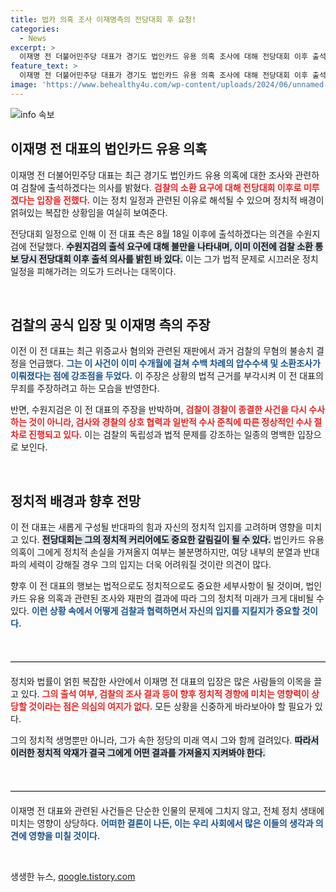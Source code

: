 ```yaml
---
title: 법카 의혹 조사 이재명측의 전당대회 후 요청!
categories:
  - News
excerpt: >
  이재명 전 더불어민주당 대표가 경기도 법인카드 유용 의혹 조사에 대해 전당대회 이후 출석하겠다는 입장을 밝혔습니다. 그는 검찰 소환 요구에 유감을 표하며, 과거 무혐의 결정이 나왔던 사건이라고 주장했습니다. 궁금증을 자아내는 그의 발언 속뜻은?
feature_text: >
  이재명 전 더불어민주당 대표가 경기도 법인카드 유용 의혹 조사에 대해 전당대회 이후 출석하겠다는 입장을 밝혔습니다. 그는 검찰 소환 요구에 유감을 표하며, 과거 무혐의 결정이 나왔던 사건이라고 주장했습니다. 궁금증을 자아내는 그의 발언 속뜻은?
image: 'https://www.behealthy4u.com/wp-content/uploads/2024/06/unnamed-file.png'
---
```


<p><img src="https://www.behealthy4u.com/wp-content/uploads/2024/06/unnamed-file.png" alt="info 속보" /></p>

<h2 data-ke-size="size26">이재명 전 대표의 법인카드 유용 의혹</h2>

<p data-ke-size="size16">이재명 전 더불어민주당 대표는 최근 경기도 법인카드 유용 의혹에 대한 조사와 관련하여 검찰에 출석하겠다는 의사를 밝혔다. <b><span style="color: #ee2323;">검찰의 소환 요구에 대해 전당대회 이후로 미루겠다는 입장을 전했다.</span></b> 이는 정치 일정과 관련된 이유로 해석될 수 있으며 정치적 배경이 얽혀있는 복잡한 상황임을 여실히 보여준다.</p>

<p data-ke-size="size16">전당대회 일정으로 인해 이 전 대표 측은 8월 18일 이후에 출석하겠다는 의견을 수원지검에 전달했다. <b><span style="background-color: #21538527;">수원지검의 출석 요구에 대해 불만을 나타내며, 이미 이전에 검찰 소환 통보 당시 전당대회 이후 출석 의사를 밝힌 바 있다.</span></b> 이는 그가 법적 문제로 시끄러운 정치 일정을 피해가려는 의도가 드러나는 대목이다.</p>

<p data-ke-size="size16">&nbsp;</p>

<h2 data-ke-size="size26">검찰의 공식 입장 및 이재명 측의 주장</h2>

<p data-ke-size="size16">이전 이 전 대표는 최근 위증교사 혐의와 관련된 재판에서 과거 검찰의 무혐의 불송치 결정을 언급했다. <b><span style="color: #1a5490;">그는 이 사건이 이미 수개월에 걸쳐 수백 차례의 압수수색 및 소환조사가 이뤄졌다는 점에 강조점을 두었다.</span></b> 이 주장은 상황의 법적 근거를 부각시켜 이 전 대표의 무죄를 주장하려고 하는 모습을 반영한다.</p>

<p data-ke-size="size16">반면, 수원지검은 이 전 대표의 주장을 반박하며, <b><span style="color: #ee2323;">검찰이 경찰이 종결한 사건을 다시 수사하는 것이 아니라, 검사와 경찰의 상호 협력과 일반적 수사 준칙에 따른 정상적인 수사 절차로 진행되고 있다.</span></b> 이는 검찰의 독립성과 법적 문제를 강조하는 일종의 명백한 입장으로 보인다.</p>

<p data-ke-size="size16">&nbsp;</p>

<h2 data-ke-size="size26">정치적 배경과 향후 전망</h2>

<p data-ke-size="size16">이 전 대표는 새롭게 구성될 반대파의 힘과 자신의 정치적 입지를 고려하며 영향을 미치고 있다. <b><span style="background-color: #21538527;">전당대회는 그의 정치적 커리어에도 중요한 갈림길이 될 수 있다.</span></b> 법인카드 유용 의혹이 그에게 정치적 손실을 가져올지 여부는 불분명하지만, 여당 내부의 분열과 반대파의 세력이 강해질 경우 그의 입지는 더욱 어려워질 것이란 의견이 많다.</p>

<p data-ke-size="size16">향후 이 전 대표의 행보는 법적으로도 정치적으로도 중요한 세부사항이 될 것이며, 법인카드 유용 의혹과 관련된 조사와 재판의 결과에 따라 그의 정치적 미래가 크게 대비될 수 있다. <b><span style="color: #1a5490;">이런 상황 속에서 어떻게 검찰과 협력하면서 자신의 입지를 지킬지가 중요할 것이다.</span></b></p>

<p data-ke-size="size16">&nbsp;</p>

<hr style="border: 0; border-top: 1px solid lightgray; margin: 20px 0;" />

<p data-ke-size="size16">정치와 법률이 얽힌 복잡한 사안에서 이재명 전 대표의 입장은 많은 사람들의 이목을 끌고 있다. <b><span style="color: #ee2323;">그의 출석 여부, 검찰의 조사 결과 등이 향후 정치적 경향에 미치는 영향력이 상당할 것이라는 점은 의심의 여지가 없다.</span></b> 모든 상황을 신중하게 바라보아야 할 필요가 있다.</p>

<p data-ke-size="size16">그의 정치적 생명뿐만 아니라, 그가 속한 정당의 미래 역시 그와 함께 걸려있다. <b><span style="background-color: #21538527;">따라서 이러한 정치적 악재가 결국 그에게 어떤 결과를 가져올지 지켜봐야 한다.</span></b> </p>

<p data-ke-size="size16">&nbsp;</p>

<hr style="border: 0; border-top: 1px solid lightgray; margin: 20px 0;" />

<p data-ke-size="size16">이재명 전 대표와 관련된 사건들은 단순한 인물의 문제에 그치지 않고, 전체 정치 생태에 미치는 영향이 상당하다. <b><span style="color: #1a5490;">어떠한 결론이 나든, 이는 우리 사회에서 많은 이들의 생각과 의견에 영향을 미칠 것이다.</span></b> </p>

<p data-ke-size="size16">&nbsp;</p>
생생한 뉴스, <a href="https://qoogle.tistory.com" rel="dofollow">qoogle.tistory.com</a>


